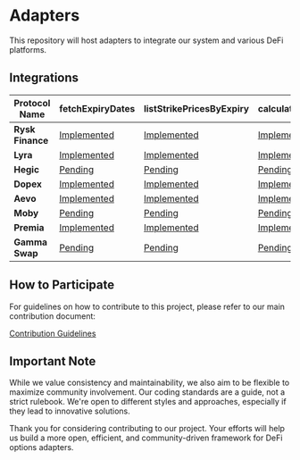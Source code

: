 # Adapters

This repository will host adapters to integrate our system and various DeFi platforms.

## Integrations

| **Protocol Name** | **fetchExpiryDates**                                     | **listStrikePricesByExpiry**                                     | **calculatePremiumForOption**                                     | **buyOptionContract**                                     | **addOptionToPosition**                                     | **exerciseOptionContract**                                 | **sellOptionBackToIssuer**                                 | **transferOptionOwnership**                                 |
| ----------------- | -------------------------------------------------------- | ---------------------------------------------------------------- | ----------------------------------------------------------------- | --------------------------------------------------------- | ----------------------------------------------------------- | ---------------------------------------------------------- | ---------------------------------------------------------- | ----------------------------------------------------------- |
| **Rysk Finance**  | [Implemented](./rysk-finance/fetchExpiryDates/README.md) | [Implemented](./rysk-finance/listStrikePricesByExpiry/README.md) | [Implemented](./rysk-finance/calculatePremiumForOption/README.md) | [Implemented](./rysk-finance/buyOptionContract/README.md) | [Implemented](./rysk-finance/addOptionToPosition/README.md) | [Pending](./rysk-finance/exerciseOptionContract/README.md) | [Pending](./rysk-finance/sellOptionBackToIssuer/README.md) | [Pending](./rysk-finance/transferOptionOwnership/README.md) |
| **Lyra**          | [Implemented](./lyra/fetchExpiryDates/README.md)         | [Implemented](./lyra/listStrikePricesByExpiry/README.md)         | [Implemented](./lyra/calculatePremiumForOption/README.md)         | [Pending](./lyra/buyOptionContract/README.md)             | [Pending](./lyra/addOptionToPosition/README.md)             | [Pending](./lyra/exerciseOptionContract/README.md)         | [Pending](./lyra/sellOptionBackToIssuer/README.md)         | [Pending](./lyra/transferOptionOwnership/README.md)         |
| **Hegic**         | [Pending](./hegic/fetchExpiryDates/README.md)            | [Pending](./hegic/listStrikePricesByExpiry/README.md)            | [Pending](./hegic/calculatePremiumForOption/README.md)            | [Pending](./hegic/buyOptionContract/README.md)            | [Pending](./hegic/addOptionToPosition/README.md)            | [Pending](./hegic/exerciseOptionContract/README.md)        | [Pending](./hegic/sellOptionBackToIssuer/README.md)        | [Pending](./hegic/transferOptionOwnership/README.md)        |
| **Dopex**         | [Implemented](./dopex/fetchExpiryDates/README.md)            | [Implemented](./dopex/listStrikePricesByExpiry/README.md)            | [Implemented](./dopex/calculatePremiumForOption/README.md)            | [Pending](./dopex/buyOptionContract/README.md)            | [Pending](./dopex/addOptionToPosition/README.md)            | [Pending](./dopex/exerciseOptionContract/README.md)        | [Pending](./dopex/sellOptionBackToIssuer/README.md)        | [Pending](./dopex/transferOptionOwnership/README.md)        |
| **Aevo**          | [Implemented](./aevo/fetchExpiryDates/README.md)         | [Implemented](./aevo/listStrikePricesByExpiry/README.md)         | [Implemented](aevo/calculatePremiumForOption/CONTRIBUTE.md)       | [Pending](./aevo/buyOptionContract/README.md)             | [Pending](./aevo/addOptionToPosition/README.md)             | [Pending](./aevo/exerciseOptionContract/README.md)         | [Pending](./aevo/sellOptionBackToIssuer/README.md)         | [Pending](./aevo/transferOptionOwnership/README.md)         |
| **Moby**          | [Pending](./moby/fetchExpiryDates/README.md)             | [Pending](./moby/listStrikePricesByExpiry/README.md)             | [Pending](./moby/calculatePremiumForOption/README.md)             | [Pending](./moby/buyOptionContract/README.md)             | [Pending](./moby/addOptionToPosition/README.md)             | [Pending](./moby/exerciseOptionContract/README.md)         | [Pending](./moby/sellOptionBackToIssuer/README.md)         | [Pending](./moby/transferOptionOwnership/README.md)         |
| **Premia**        | [Implemented](./premia/fetchExpiryDates/README.md)       | [Implemented](./premia/listStrikePricesByExpiry/README.md)       | [Implemented](./premia/calculatePremiumForOption/README.md)       | [Pending](./premia/buyOptionContract/README.md)           | [Pending](./premia/addOptionToPosition/README.md)           | [Pending](./premia/exerciseOptionContract/README.md)       | [Pending](./premia/sellOptionBackToIssuer/README.md)       | [Pending](./premia/transferOptionOwnership/README.md)       |
| **Gamma Swap**    | [Pending](./gamma-swap/fetchExpiryDates/README.md)       | [Pending](./gamma-swap/listStrikePricesByExpiry/README.md)       | [Pending](./gamma-swap/calculatePremiumForOption/README.md)       | [Pending](./gamma-swap/buyOptionContract/README.md)       | [Pending](./gamma-swap/addOptionToPosition/README.md)       | [Pending](./gamma-swap/exerciseOptionContract/README.md)   | [Pending](./gamma-swap/sellOptionBackToIssuer/README.md)   | [Pending](./gamma-swap/transferOptionOwnership/README.md)   |

## How to Participate

For guidelines on how to contribute to this project, please refer to our main contribution document:

[Contribution Guidelines](https://github.com/grixprotocol/defi-options-adapters/blob/main/CONTRIBUTE.md)

## Important Note

While we value consistency and maintainability, we also aim to be flexible to maximize community involvement. Our coding standards are a guide, not a strict rulebook. We're open to different styles and approaches, especially if they lead to innovative solutions.

Thank you for considering contributing to our project. Your efforts will help us build a more open, efficient, and community-driven framework for DeFi options adapters.
